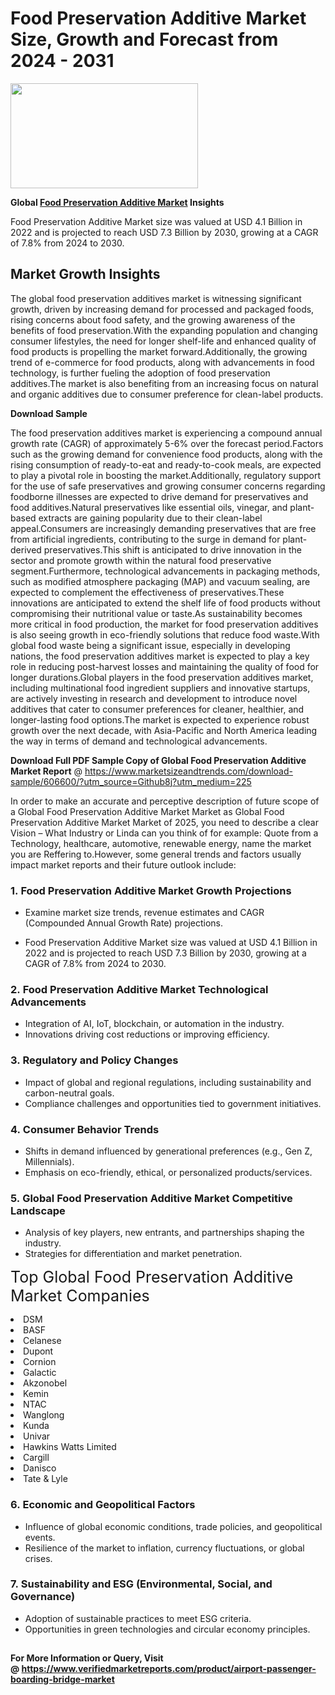 <H1>Food Preservation Additive Market Size, Growth and Forecast from 2024 - 2031</H1><img class="aligncenter size-medium wp-image-584254" src="https://thirdeyenews.in/wp-content/uploads/2024/09/Global-Market-Research-300x168.jpeg" alt="" width="300" height="168" /><p><strong>Global&nbsp;<a href="https://www.marketsizeandtrends.com/download-sample/606600/?utm_source=Github8j?utm_medium=225">Food Preservation Additive Market</a> Insights</strong></p><p>Food Preservation Additive Market size was valued at USD 4.1 Billion in 2022 and is projected to reach USD 7.3 Billion by 2030, growing at a CAGR of 7.8% from 2024 to 2030.</p><p><h2>Market Growth Insights</h2> <p>The global food preservation additives market is witnessing significant growth, driven by increasing demand for processed and packaged foods, rising concerns about food safety, and the growing awareness of the benefits of food preservation.With the expanding population and changing consumer lifestyles, the need for longer shelf-life and enhanced quality of food products is propelling the market forward.Additionally, the growing trend of e-commerce for food products, along with advancements in food technology, is further fueling the adoption of food preservation additives.The market is also benefiting from an increasing focus on natural and organic additives due to consumer preference for clean-label products.</p> <p><strong>Download Sample</strong></p> <p>The food preservation additives market is experiencing a compound annual growth rate (CAGR) of approximately 5-6% over the forecast period.Factors such as the growing demand for convenience food products, along with the rising consumption of ready-to-eat and ready-to-cook meals, are expected to play a pivotal role in boosting the market.Additionally, regulatory support for the use of safe preservatives and growing consumer concerns regarding foodborne illnesses are expected to drive demand for preservatives and food additives.Natural preservatives like essential oils, vinegar, and plant-based extracts are gaining popularity due to their clean-label appeal.Consumers are increasingly demanding preservatives that are free from artificial ingredients, contributing to the surge in demand for plant-derived preservatives.This shift is anticipated to drive innovation in the sector and promote growth within the natural food preservative segment.Furthermore, technological advancements in packaging methods, such as modified atmosphere packaging (MAP) and vacuum sealing, are expected to complement the effectiveness of preservatives.These innovations are anticipated to extend the shelf life of food products without compromising their nutritional value or taste.As sustainability becomes more critical in food production, the market for food preservation additives is also seeing growth in eco-friendly solutions that reduce food waste.With global food waste being a significant issue, especially in developing nations, the food preservation additives market is expected to play a key role in reducing post-harvest losses and maintaining the quality of food for longer durations.Global players in the food preservation additives market, including multinational food ingredient suppliers and innovative startups, are actively investing in research and development to introduce novel additives that cater to consumer preferences for cleaner, healthier, and longer-lasting food options.The market is expected to experience robust growth over the next decade, with Asia-Pacific and North America leading the way in terms of demand and technological advancements.</p> <p><span class=""><strong>Download Full PDF Sample Copy of Global Food Preservation Additive Market Report</strong> @ <a href="https://www.marketsizeandtrends.com/download-sample/606600/?utm_source=Github8j?utm_medium=225" target="_blank">https://www.marketsizeandtrends.com/download-sample/606600/?utm_source=Github8j?utm_medium=225</a></span></p><p>In order to make an accurate and perceptive description of future scope of a Global&nbsp;Food Preservation Additive Market Market as Global&nbsp;Food Preservation Additive Market Market of 2025, you need to describe a clear Vision &ndash; What Industry or Linda can you think of for example: Quote from a Technology, healthcare, automotive, renewable energy, name the market you are Reffering to.However, some general trends and factors usually impact market reports and their future outlook include:</p><h3>1.&nbsp;<strong>Food Preservation Additive Market Growth Projections</strong></h3><ul><li>Examine market size trends, revenue estimates and CAGR (Compounded Annual Growth Rate) projections.</li><li><p>Food Preservation Additive Market size was valued at USD 4.1 Billion in 2022 and is projected to reach USD 7.3 Billion by 2030, growing at a CAGR of 7.8% from 2024 to 2030.</p></li></ul><h3>2.&nbsp;<strong>Food Preservation Additive Market Technological Advancements</strong></h3><ul><li>Integration of AI, IoT, blockchain, or automation in the industry.</li><li>Innovations driving cost reductions or improving efficiency.</li></ul><h3>3.&nbsp;<strong>Regulatory and Policy Changes</strong></h3><ul><li>Impact of global and regional regulations, including sustainability and carbon-neutral goals.</li><li>Compliance challenges and opportunities tied to government initiatives.</li></ul><h3>4.&nbsp;<strong>Consumer Behavior Trends</strong></h3><ul><li>Shifts in demand influenced by generational preferences (e.g., Gen Z, Millennials).</li><li>Emphasis on eco-friendly, ethical, or personalized products/services.</li></ul><h3>5.&nbsp;<strong>Global Food Preservation Additive Market Competitive Landscape</strong></h3><ul><li>Analysis of key players, new entrants, and partnerships shaping the industry.</li><li>Strategies for differentiation and market penetration.</li></ul><p data-pm-slice="1 1 []"><span style="color: inherit; font-family: inherit; font-size: 25px;">Top Global Food Preservation Additive Market Companies</span></p><div class="" data-test-id=""><p><li>DSM</li><li> BASF</li><li> Celanese</li><li> Dupont</li><li> Cornion</li><li> Galactic</li><li> Akzonobel</li><li> Kemin</li><li> NTAC</li><li> Wanglong</li><li> Kunda</li><li> Univar</li><li> Hawkins Watts Limited</li><li> Cargill</li><li> Danisco</li><li> Tate & Lyle</li></p></div><h3>6.&nbsp;<strong>Economic and Geopolitical Factors</strong></h3><ul><li>Influence of global economic conditions, trade policies, and geopolitical events.</li><li>Resilience of the market to inflation, currency fluctuations, or global crises.</li></ul><h3>7.&nbsp;<strong>Sustainability and ESG (Environmental, Social, and Governance)</strong></h3><ul><li>Adoption of sustainable practices to meet ESG criteria.</li><li>Opportunities in green technologies and circular economy principles.</li></ul><h2><strong style="font-size: 14px;">For More Information or Query, Visit @&nbsp;</strong><a style="background-color: #ffffff; font-size: 14px;" href="https://www.marketsizeandtrends.com/report/food-preservation-additive-market/" target="_blank">https://www.verifiedmarketreports.com/product/airport-passenger-boarding-bridge-market</a></h2>